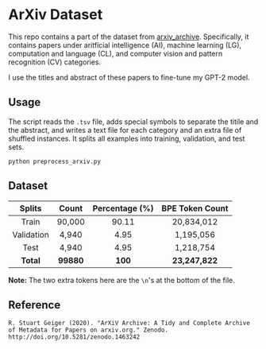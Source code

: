 # ArXiv Dataset

This repo contains a part of the dataset from [arxiv_archive](https://github.com/staeiou/arxiv_archive). Specifically, it contains papers under aritficial intelligence (AI), machine learning (LG), computation and language (CL), and computer vision and pattern recognition (CV) categories. 

I use the titles and abstract of these papers to fine-tune my GPT-2 model.

## Usage

The script reads the `.tsv` file, adds special symbols to separate the titile and the abstract, and writes a text file for each category and an extra file of shuffled instances. It splits all examples into training, validation, and test sets.

```shell
python preprocess_arxiv.py
```

## Dataset

|   Splits   |   Count    | Percentage (%) | BPE Token Count |
| :--------: | :--------: | :------------: | :-------------: |
|   Train    |   90,000   |     90.11      |   20,834,012    |
| Validation |    4,940   |      4.95      |    1,195,056    |
|    Test    |    4,940   |      4.95      |    1,218,754    |
| **Total**  | **99880**  |    **100**     | **23,247,822**  |

**Note:** The two extra tokens here are the `\n`'s at the bottom of the file.

## Reference

```
R. Stuart Geiger (2020). "ArXiV Archive: A Tidy and Complete Archive of Metadata for Papers on arxiv.org." Zenodo. http://doi.org/10.5281/zenodo.1463242
```

